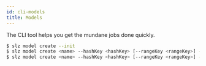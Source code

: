 ```yaml
---
id: cli-models
title: Models
---
```


The CLI tool helps you get the mundane jobs done quickly.

```bash
$ slz model create --init
$ slz model create <name> --hashKey <hashKey> [--rangeKey <rangeKey>] --capacity 5,5
$ slz model create <name> --hashKey <hashKey> [--rangeKey <rangeKey>] --autoscaling 5-500
```
